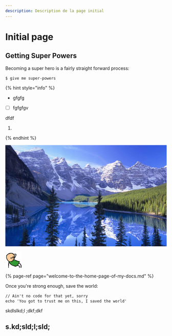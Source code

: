 ```yaml
---
description: Description de la page initial
---
```


# Initial page

## Getting Super Powers

Becoming a super hero is a fairly straight forward process:

```
$ give me super-powers
```

{% hint style="info" %}
* gfgfg
* [ ] fgfgfgv

dfdf

1. 
{% endhint %}





![](.gitbook/assets/montagne-france%20%281%29.jpg)

![](.gitbook/assets/aw_yeah%20%281%29.gif)

{% page-ref page="welcome-to-the-home-page-of-my-docs.md" %}

Once you're strong enough, save the world:

```
// Ain't no code for that yet, sorry
echo 'You got to trust me on this, I saved the world'
```

skdlslkd;l ;dkf;dkf

## s.kd;sld;l;sld;



